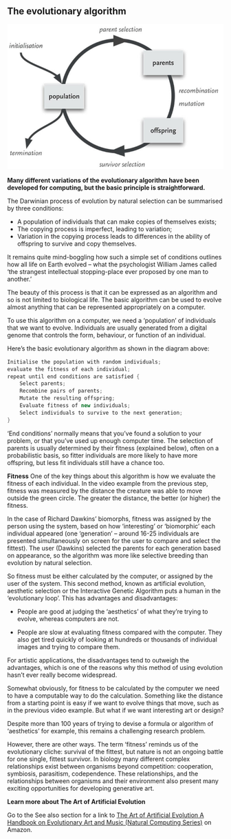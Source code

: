 ## The evolutionary algorithm

![The evolutionary algorithm](https://github.com/lymanzhang/CreativeCoding_2017Summer/blob/master/Day6_EVOLUTION%20AND%20ECOSYSTEMS/img/evolutionaryAlgorithm.jpg)

__Many different variations of the evolutionary algorithm have been developed for computing, but the basic principle is straightforward.__

The Darwinian process of evolution by natural selection can be summarised by three conditions:

- A population of individuals that can make copies of themselves exists;
- The copying process is imperfect, leading to variation;
- Variation in the copying process leads to differences in the ability of offspring to survive and copy themselves.

It remains quite mind-boggling how such a simple set of conditions outlines how all life on Earth evolved – what the psychologist William James called ‘the strangest intellectual stopping-place ever proposed by one man to another.’

The beauty of this process is that it can be expressed as an algorithm and so is not limited to biological life. The basic algorithm can be used to evolve almost anything that can be represented appropriately on a computer.

To use this algorithm on a computer, we need a ‘population’ of individuals that we want to evolve. Individuals are usually generated from a digital genome that controls the form, behaviour, or function of an individual.

Here’s the basic evolutionary algorithm as shown in the diagram above:
```java
Initialise the population with random individuals;
evaluate the fitness of each individual;
repeat until end conditions are satisfied {
    Select parents;
    Recombine pairs of parents;
    Mutate the resulting offspring;
    Evaluate fitness of new individuals;
    Select individuals to survive to the next generation;
}
```
‘End conditions’ normally means that you’ve found a solution to your problem, or that you’ve used up enough computer time. The selection of parents is usually determined by their fitness (explained below), often on a probabilistic basis, so fitter individuals are more likely to have more offspring, but less fit individuals still have a chance too.

__Fitness__
One of the key things about this algorithm is how we evaluate the fitness of each individual. In the video example from the previous step, fitness was measured by the distance the creature was able to move outside the green circle. The greater the distance, the better (or higher) the fitness.

In the case of Richard Dawkins’ biomorphs, fitness was assigned by the person using the system, based on how ‘interesting’ or ‘biomorphic’ each individual appeared (one ‘generation’ – around 16-25 individuals are presented simultaneously on screen for the user to compare and select the fittest). The user (Dawkins) selected the parents for each generation based on appearance, so the algorithm was more like selective breeding than evolution by natural selection.

So fitness must be either calculated by the computer, or assigned by the user of the system. This second method, known as artificial evolution, aesthetic selection or the Interactive Genetic Algorithm puts a human in the ‘evolutionary loop’. This has advantages and disadvantages:

- People are good at judging the ‘aesthetics’ of what they’re trying to evolve, whereas computers are not.

- People are slow at evaluating fitness compared with the computer. They also get tired quickly of looking at hundreds or thousands of individual images and trying to compare them.

For artistic applications, the disadvantages tend to outweigh the advantages, which is one of the reasons why this method of using evolution hasn’t ever really become widespread.

Somewhat obviously, for fitness to be calculated by the computer we need to have a computable way to do the calculation. Something like the distance from a starting point is easy if we want to evolve things that move, such as in the previous video example. But what if we want interesting art or design?

Despite more than 100 years of trying to devise a formula or algorithm of ‘aesthetics’ for example, this remains a challenging research problem.

However, there are other ways. The term ‘fitness’ reminds us of the evolutionary cliche: survival of the fittest, but nature is not an ongoing battle for one single, fittest survivor. In biology many different complex relationships exist between organisms beyond competition: cooperation, symbiosis, parasitism, codependence. These relationships, and the relationships between organisms and their environment also present many exciting opportunities for developing generative art.

__Learn more about The Art of Artificial Evolution__

Go to the See also section for a link to [The Art of Artificial Evolution A Handbook on Evolutionary Art and Music (Natural Computing Series)](https://www.amazon.co.uk/The-Art-Artificial-Evolution-Evolutionary/dp/3540728767?tag=futur05-21) on Amazon.
